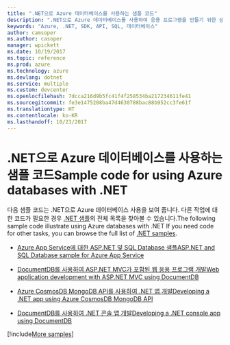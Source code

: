 ```yaml
---
title: ".NET으로 Azure 데이터베이스를 사용하는 샘플 코드"
description: ".NET으로 Azure 데이터베이스를 사용하여 응용 프로그램을 만들기 위한 샘플 코드 얻기"
keywords: "Azure, .NET, SDK, API, SQL, 데이터베이스"
author: camsoper
ms.author: casoper
manager: wpickett
ms.date: 10/19/2017
ms.topic: reference
ms.prod: azure
ms.technology: azure
ms.devlang: dotnet
ms.service: multiple
ms.custom: devcenter
ms.openlocfilehash: 7dcca216d9b5fc41f4f258534ba217234611fe41
ms.sourcegitcommit: fe3e1475208ba47d4630788bac88b952cc3fe61f
ms.translationtype: HT
ms.contentlocale: ko-KR
ms.lasthandoff: 10/23/2017
---
```

# <a name="sample-code-for-using-azure-databases-with-net"></a><span data-ttu-id="71ce6-104">.NET으로 Azure 데이터베이스를 사용하는 샘플 코드</span><span class="sxs-lookup"><span data-stu-id="71ce6-104">Sample code for using Azure databases with .NET</span></span>

<span data-ttu-id="71ce6-105">다음 샘플 코드는 .NET으로 Azure 데이터베이스 사용을 보여 줍니다. 다른 작업에 대한 코드가 필요한 경우 [.NET 샘플](https://azure.microsoft.com/resources/samples/?term=dotnet)의 전체 목록을 찾아볼 수 있습니다.</span><span class="sxs-lookup"><span data-stu-id="71ce6-105">The following sample code illustrate using Azure databases with .NET If you need code for other tasks, you can browse the full list of [.NET samples](https://azure.microsoft.com/resources/samples/?term=dotnet).</span></span>

- [<span data-ttu-id="71ce6-106">Azure App Service에 대한 ASP.NET 및 SQL Database 샘플</span><span class="sxs-lookup"><span data-stu-id="71ce6-106">ASP.NET and SQL Database sample for Azure App Service</span></span>](https://azure.microsoft.com/resources/samples/dotnet-sqldb-tutorial/)

- [<span data-ttu-id="71ce6-107">DocumentDB를 사용하여 ASP.NET MVC가 포함된 웹 응용 프로그램 개발</span><span class="sxs-lookup"><span data-stu-id="71ce6-107">Web application development with ASP.NET MVC using DocumentDB</span></span>](https://azure.microsoft.com/resources/samples/documentdb-dotnet-todo-app/)

- [<span data-ttu-id="71ce6-108">Azure CosmosDB MongoDB API를 사용하여 .NET 앱 개발</span><span class="sxs-lookup"><span data-stu-id="71ce6-108">Developing a .NET app using Azure CosmosDB MongoDB API</span></span>](https://azure.microsoft.com/resources/samples/azure-cosmos-db-mongodb-dotnet-getting-started/)

- [<span data-ttu-id="71ce6-109">DocumentDB를 사용하여 .NET 콘솔 앱 개발</span><span class="sxs-lookup"><span data-stu-id="71ce6-109">Developing a .NET console app using DocumentDB</span></span>](https://azure.microsoft.com/resources/samples/documentdb-dotnet-getting-started/)

[!include[More samples](includes/more-samples.md)]
